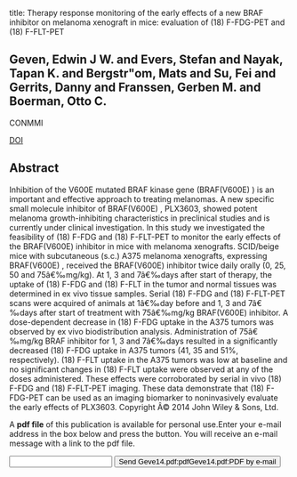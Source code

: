 title: Therapy response monitoring of the early effects of a new BRAF inhibitor on melanoma xenograft in mice: evaluation of (18) F-FDG-PET and (18) F-FLT-PET

## Geven, Edwin J W. and Evers, Stefan and Nayak, Tapan K. and Bergstr"om, Mats and Su, Fei and Gerrits, Danny and Franssen, Gerben M. and Boerman, Otto C.
CONMMI

<a href="https://doi.org/10.1002/cmmi.1619">DOI</a>

## Abstract
Inhibition of the V600E mutated BRAF kinase gene (BRAF(V600E) ) is an important and effective approach to treating melanomas. A new specific small molecule inhibitor of BRAF(V600E) , PLX3603, showed potent melanoma growth-inhibiting characteristics in preclinical studies and is currently under clinical investigation. In this study we investigated the feasibility of (18) F-FDG and (18) F-FLT-PET to monitor the early effects of the BRAF(V600E) inhibitor in mice with melanoma xenografts. SCID/beige mice with subcutaneous (s.c.) A375 melanoma xenografts, expressing BRAF(V600E) , received the BRAF(V600E) inhibitor twice daily orally (0, 25, 50 and 75â€‰mg/kg). At 1, 3 and 7â€‰days after start of therapy, the uptake of (18) F-FDG and (18) F-FLT in the tumor and normal tissues was determined in ex vivo tissue samples. Serial (18) F-FDG and (18) F-FLT-PET scans were acquired of animals at 1â€‰day before and 1, 3 and 7â€‰days after start of treatment with 75â€‰mg/kg BRAF(V600E) inhibitor. A dose-dependent decrease in (18) F-FDG uptake in the A375 tumors was observed by ex vivo biodistribution analysis. Administration of 75â€‰mg/kg BRAF inhibitor for 1, 3 and 7â€‰days resulted in a significantly decreased (18) F-FDG uptake in A375 tumors (41, 35 and 51%, respectively). (18) F-FLT uptake in the A375 tumors was low at baseline and no significant changes in (18) F-FLT uptake were observed at any of the doses administered. These effects were corroborated by serial in vivo (18) F-FDG and (18) F-FLT-PET imaging. These data demonstrate that (18) F-FDG-PET can be used as an imaging biomarker to noninvasively evaluate the early effects of PLX3603. Copyright Â© 2014 John Wiley & Sons, Ltd.

A <b>pdf file</b> of this publication is available for personal use.Enter your e-mail address in the box below and press the button. You will receive an e-mail message with a link to the pdf file.
<form action="sender.php">  <input type="text" name="email">  <input type="submit" value="Send Geve14.pdf:pdfGeve14.pdf:PDF by e-mail"></form>